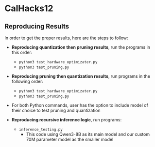 # CalHacks12

## Reproducing Results

In order to get the proper results, here are the steps to follow:

- **Reproducing quantization then pruning results**, run the programs in this order:
  - `python3 test_hardware_optimizater.py`
  - `python3 test_pruning.py`

- **Reproducing pruning then quantization results**, run programs in the following order:
  - `python3 test_hardware_optimizater.py`
  - `python3 test_pruning.py`

- For both Python commands, user has the option to include model of their choice to test pruning and quantization
  
- **Reproducing recursive inference logic**, run programs:
  - `inference_testing.py`
    - This code using Qwen3-8B as its main model and our custom 70M parameter model as the smaller model
